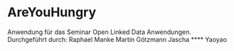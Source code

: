 # AreYouHungry
Anwendung für das Seminar Open Linked Data Anwendungen.
Durchgeführt durch:
Raphael Manke
Martin Götzmann
Jascha ****
Yaoyao